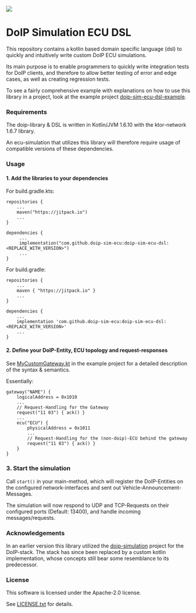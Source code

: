 [![](https://jitpack.io/v/doip-sim-ecu/doip-sim-ecu-dsl.svg)](https://jitpack.io/#doip-sim-ecu/doip-sim-ecu-dsl)

# DoIP Simulation ECU DSL

This repository contains a kotlin based domain specific language (dsl) to quickly and intuitively write
custom DoIP ECU simulations.

Its main purpose is to enable programmers to quickly write integration tests for DoIP clients, 
and therefore to allow better testing of error and edge cases, as well as creating 
regression tests.   

To see a fairly comprehensive example with explanations on how to use this library in a project,
look at the example project [doip-sim-ecu-dsl-example](https://github.com/doip-sim-ecu/doip-sim-ecu-dsl-example).

### Requirements
The doip-library & DSL is written in Kotlin/JVM 1.6.10 with the ktor-network 1.6.7 library. 
 
An ecu-simulation that utilizes this library will therefore require usage of compatible versions 
of these dependencies.
 
### Usage

#### 1. Add the libraries to your dependencies 

For build.gradle.kts:
```
repositories {
    ...
    maven("https://jitpack.io")
    ...
}

dependencies {
     ...
     implementation("com.github.doip-sim-ecu:doip-sim-ecu-dsl:<REPLACE_WITH_VERSION>")
     ...
}
```

For build.gradle:
```
repositories {
    ...
    maven { "https://jitpack.io" }
    ...
}

dependencies {
    ...
    implementation 'com.github.doip-sim-ecu:doip-sim-ecu-dsl:<REPLACE_WITH_VERSION>'
    ...
}
```

#### 2. Define your DoIP-Entity, ECU topology and request-responses
See [MyCustomGateway.kt](https://github.com/doip-sim-ecu/doip-sim-ecu-dsl-example/blob/main/src/main/kotlin/MyCustomGateway.kt)
in the example project for a detailed description of the syntax & semantics.

Essentially:
```
gateway("NAME") {
    logicalAddress = 0x1010
    ...
    // Request-Handling for the Gateway 
    request("11 03") { ack() }
    ...
    ecu("ECU") {
        physicalAddress = 0x1011
        ...
        // Request-Handling for the (non-doip)-ECU behind the gateway  
        request("11 03") { ack() }
    } 
}
```

### 3. Start the simulation
Call `start()` in your main-method, which will register the DoIP-Entities on the configured 
network-interfaces and sent out Vehicle-Announcement-Messages. 

The simulation will now respond to UDP and TCP-Requests on their configured ports (Default: 13400), 
and handle incoming messages/requests.


### Acknowledgements
In an earlier version this library utilized the [doip-simulation](https://github.com/doip/doip-simulation) project 
for the DoIP-stack. The stack has since been replaced by a custom kotlin implementation, 
whose concepts still bear some resemblance to its predecessor.    


### License

This software is licensed under the Apache-2.0 license.

See [LICENSE.txt](LICENSE.txt) for details.
